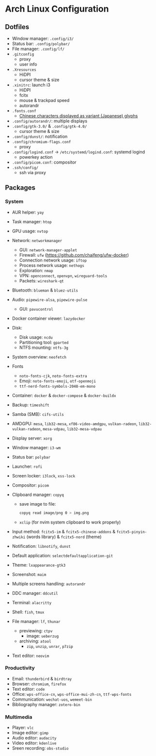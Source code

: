 # Arch Linux Configuration

## Dotfiles

- Window manager: `.config/i3/`
- Status bar: `.config/polybar/`
- File manager: `.config/lf/`
- `.gitconfig`
  - proxy
  - user info
- `.Xresources`
  - HiDPI
  - cursor theme & size
- `.xinitrc`: launch i3
  - HiDPI
  - fcitx
  - mouse & trackpad speed
  - autorandr
- `.fonts.conf`
  - [Chinese characters displayed as variant (Japanese) glyphs](https://wiki.archlinux.org/title/Localization/Simplified_Chinese#Chinese_characters_displayed_as_variant_(Japanese)_glyphs)
- `.config/autorandr/`: multiple displays
- `.config/gtk-3.0/` & `.config/gtk-4.0/`
  - cursor theme & size
- `.config/dunst/`: notification
- `.config/chromium-flags.conf`
  - proxy
- `.config/logind.conf` -> `/etc/systemd/logind.conf`: systemd logind
  - powerkey action
- `.config/picom.conf`: compositor
- `.ssh/config/`
  - ssh via proxy

## Packages

### System

- AUR helper: `yay`
- Task manager: `htop`
- GPU usage: `nvtop`
- Network: `networkmanager`
  - GUI: `network-manager-applet`
  - Firewall: `ufw` (https://github.com/chaifeng/ufw-docker)
  - Connection network usage: `iftop`
  - Process network usage: `nethogs`
  - Exploration: `nmap`
  - VPN: `openconnect`, `openvpn`, `wireguard-tools`
  - Packets: `wireshark-qt`
- Bluetooth: `blueman` & `bluez-utils`
- Audio: `pipewire-alsa`, `pipewire-pulse`
  - GUI: `pavucontrol`
- Docker container viewer: `lazydocker`
- Disk:
  - Disk usage: `ncdu`
  - Partitioning tool: `gparted`
  - NTFS mounting: `ntfs-3g`
- System overview: `neofetch`
- Fonts
  - `noto-fonts-cjk`, `noto-fonts-extra`
  - Emoji: `noto-fonts-emoji`, `otf-openmoji`
  - `ttf-nerd-fonts-symbols-2048-em-mono`
- Container: `docker` & `docker-compose` & `docker-buildx`
- Backup: `timeshift`
- Samba (SMB): `cifs-utils`

- AMDGPU: `mesa`, `lib32-mesa`, `xf86-video-amdgpu`, `vulkan-radeon`, `lib32-vulkan-radeon`, `mesa-vdpau`, `lib32-mesa-vdpau`

- Display server: `xorg`
- Window manager: `i3-wm`
- Status bar: `polybar`
- Launcher: `rofi`
- Screen locker: `i3lock`, `xss-lock`
- Compositor: `picom`
- Clipboard manager: `copyq`
  - save image to file:
    ```sh
    copyq read image/png 0 > img.png
    ```
  - `xclip` (for nvim system clipboard to work properly)
- Input method: `fcitx5-im` & `fcitx5-chinese-addons` & `fcitx5-pinyin-zhwiki` (words library) & `fcitx5-nord` (theme)
- Notification: `libnotify`, `dunst`
- Default application: `selectdefaultapplication-git`
- Theme: `lxappearance-gtk3`
- Screenshot: `maim`
- Multiple screens handling: `autorandr`
- DDC manager: `ddcutil`

- Terminal: `alacritty`
- Shell: `fish`, `tmux`
- File manager: `lf`, `thunar`
  - previewing: `ctpv`
    - image: `ueberzug`
  - archiving: `atool`
    - `zip`, `unzip`, `unrar`, `p7zip`
- Text editor: `neovim`

### Productivity

- Email: `thunderbird` & `birdtray`
- Browser: `chromium`, `firefox`
- Text editor: `code`
- Office: `wps-office-cn`, `wps-office-mui-zh-cn`, `ttf-wps-fonts`
- Communication: `wechat-uos`, `wemeet-bin`
- Bibliography manager: `zotero-bin`

### Multimedia

- Player: `vlc`
- Image editor: `gimp`
- Audio editor: `audacity`
- Video editor: `kdenlive`
- Sreen recording: `obs-studio`
